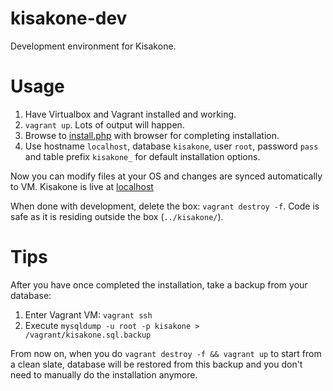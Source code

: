 kisakone-dev
============

Development environment for Kisakone.

Usage
=====

1. Have Virtualbox and Vagrant installed and working.
2. `vagrant up`. Lots of output will happen.
3. Browse to [install.php](http://127.0.0.1/doc/install/install.php) with browser for completing installation.
4. Use hostname `localhost`, database `kisakone`, user `root`, password `pass` and table prefix `kisakone_` for default installation options.

Now you can modify files at your OS and changes are synced automatically to VM.
Kisakone is live at [localhost](http://127.0.0.1/)

When done with development, delete the box: `vagrant destroy -f`.
Code is safe as it is residing outside the box (`../kisakone/`).


Tips
====

After you have once completed the installation, take a backup from your database:

1. Enter Vagrant VM: `vagrant ssh`
2. Execute `mysqldump -u root -p kisakone > /vagrant/kisakone.sql.backup`

From now on, when you do `vagrant destroy -f && vagrant up` to start from a clean slate,
database will be restored from this backup and you don't need to manually do the installation anymore.

